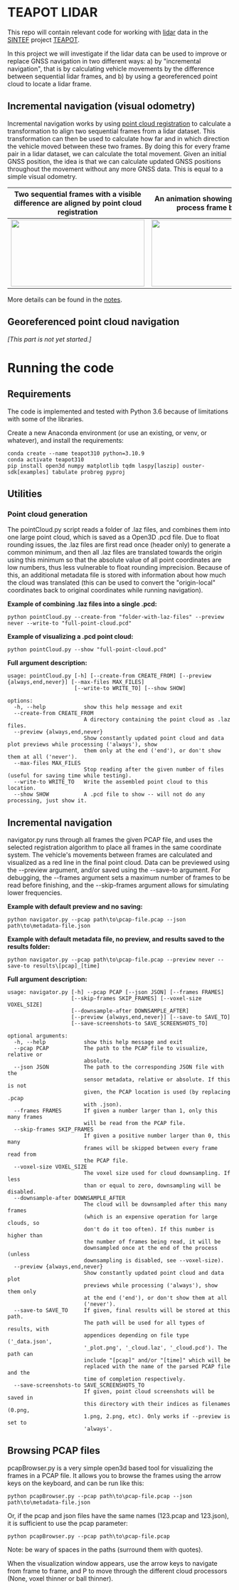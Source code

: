 # TEAPOT LIDAR
This repo will contain relevant code for working with [lidar](https://en.wikipedia.org/wiki/Lidar) data in the [SINTEF](https://www.sintef.no) project [TEAPOT](https://www.sintef.no/prosjekter/2021/teapot/).

In this project we will investigate if the lidar data can be used to improve or replace GNSS navigation in two different ways: a) by "incremental navigation", that is by calculating vehicle movements by the difference between sequential lidar frames, and b) by using a georeferenced point cloud to locate a lidar frame.

## Incremental navigation (visual odometry)
Incremental navigation works by using [point cloud registration](https://en.wikipedia.org/wiki/Point_set_registration) to calculate a transformation to align two sequential frames from a lidar dataset. This transformation can then be used to calculate how far and in which direction the vehicle moved between these two frames. By doing this for every frame pair in a lidar dataset, we can calculate the total movement. Given an initial GNSS position, the idea is that we can calculate updated GNSS positions throughout the movement without any more GNSS data. This is equal to a simple visual odometry.

| Two sequential frames with a visible difference are aligned by point cloud registration | An animation showing the alignment process frame by frame | The final point cloud with a movement path (red line)
|-----|-----|-----
| [<img src="./notes/frame-matching-test-frames-cropped.png" width="300" height="150" />](./notes/frame-matching-test-frames-cropped.png) | [<img src="./notes/animation_tiny.gif" width="300" height="150" />](./notes/animation.gif) | [<img src="./notes/navigated_point_cloud_example.jpg" width="300" height="150" />](./notes/navigated_point_cloud_example.jpg)

More details can be found in the [notes](./notes/notes.md).

## Georeferenced point cloud navigation
_[This part is not yet started.]_

# Running the code

## Requirements
The code is implemented and tested with Python 3.6 because of limitations with some of the libraries. 

Create a new Anaconda environment (or use an existing, or venv, or whatever), and install the requirements:
```
conda create --name teapot310 python=3.10.9
conda activate teapot310
pip install open3d numpy matplotlib tqdm laspy[laszip] ouster-sdk[examples] tabulate probreg pyproj
```

## Utilities

### Point cloud generation
The pointCloud.py script reads a folder of .laz files, and combines them into one large point cloud, which is saved as a Open3D .pcd file. Due to float rounding issues, the .laz files are first read once (header only) to generate a common minimum, and then all .laz files are translated towards the origin using this minimum so that the absolute value of all point coordinates are low numbers, thus less vulnerable to float rounding imprecision. Because of this, an additional metadata file is stored with information about how much the cloud was translated (this can be used to convert the "origin-local" coordinates back to original coordinates while running navigation).

**Example of combining .laz files into a single .pcd:**
```
python pointCloud.py --create-from "folder-with-laz-files" --preview never --write-to "full-point-cloud.pcd"
```

**Example of visualizing a .pcd point cloud:**
```
python pointCloud.py --show "full-point-cloud.pcd"
```

**Full argument description:**
```
usage: pointCloud.py [-h] [--create-from CREATE_FROM] [--preview {always,end,never}] [--max-files MAX_FILES]
                     [--write-to WRITE_TO] [--show SHOW]

options:
  -h, --help            show this help message and exit
  --create-from CREATE_FROM
                        A directory containing the point cloud as .laz files.
  --preview {always,end,never}
                        Show constantly updated point cloud and data plot previews while processing ('always'), show
                        them only at the end ('end'), or don't show them at all ('never').
  --max-files MAX_FILES
                        Stop reading after the given number of files (useful for saving time while testing).
  --write-to WRITE_TO   Write the assembled point cloud to this location.
  --show SHOW           A .pcd file to show -- will not do any processing, just show it.
```

## Incremental navigation
navigator.py runs through all frames the given PCAP file, and uses the selected registration algorithm to place all frames in the same coordinate system. The vehicle's movements between frames are calculated and visualized as a red line in the final point cloud. Data can be previewed using the --preview argument, and/or saved using the --save-to argument. For debugging, the --frames argument sets a maximum number of frames to be read before finishing, and the --skip-frames argument allows for simulating lower frequencies.

**Example with default preview and no saving:**
```
python navigator.py --pcap path\to\pcap-file.pcap --json path\to\metadata-file.json
```

**Example with default metadata file, no preview, and results saved to the results folder:**
```
python navigator.py --pcap path\to\pcap-file.pcap --preview never --save-to results\[pcap]_[time]
```

**Full argument description:**
```
usage: navigator.py [-h] --pcap PCAP [--json JSON] [--frames FRAMES]
                    [--skip-frames SKIP_FRAMES] [--voxel-size VOXEL_SIZE]
                    [--downsample-after DOWNSAMPLE_AFTER]
                    [--preview {always,end,never}] [--save-to SAVE_TO]
                    [--save-screenshots-to SAVE_SCREENSHOTS_TO]

optional arguments:
  -h, --help            show this help message and exit
  --pcap PCAP           The path to the PCAP file to visualize, relative or
                        absolute.
  --json JSON           The path to the corresponding JSON file with the
                        sensor metadata, relative or absolute. If this is not
                        given, the PCAP location is used (by replacing .pcap
                        with .json).
  --frames FRAMES       If given a number larger than 1, only this many frames
                        will be read from the PCAP file.
  --skip-frames SKIP_FRAMES
                        If given a positive number larger than 0, this many
                        frames will be skipped between every frame read from
                        the PCAP file.
  --voxel-size VOXEL_SIZE
                        The voxel size used for cloud downsampling. If less
                        than or equal to zero, downsampling will be disabled.
  --downsample-after DOWNSAMPLE_AFTER
                        The cloud will be downsampled after this many frames
                        (which is an expensive operation for large clouds, so
                        don't do it too often). If this number is higher than
                        the number of frames being read, it will be
                        downsampled once at the end of the process (unless
                        downsampling is disabled, see --voxel-size).
  --preview {always,end,never}
                        Show constantly updated point cloud and data plot
                        previews while processing ('always'), show them only
                        at the end ('end'), or don't show them at all
                        ('never').
  --save-to SAVE_TO     If given, final results will be stored at this path.
                        The path will be used for all types of results, with
                        appendices depending on file type ('_data.json',
                        '_plot.png', '_cloud.laz', '_cloud.pcd'). The path can
                        include "[pcap]" and/or "[time]" which will be
                        replaced with the name of the parsed PCAP file and the
                        time of completion respectively.
  --save-screenshots-to SAVE_SCREENSHOTS_TO
                        If given, point cloud screenshots will be saved in
                        this directory with their indices as filenames (0.png,
                        1.png, 2.png, etc). Only works if --preview is set to
                        'always'.
```

## Browsing PCAP files
pcapBrowser.py is a very simple open3d based tool for visualizing the frames in a PCAP file. It allows you to browse the frames using the arrow keys on the keyboard, and can be run like this:

```
python pcapBrowser.py --pcap path\to\pcap-file.pcap --json path\to\metadata-file.json
```

Or, if the pcap and json files have the same names (123.pcap and 123.json), it is sufficient to use the pcap parameter:

```
python pcapBrowser.py --pcap path\to\pcap-file.pcap
```

Note: be wary of spaces in the paths (surround them with quotes).

When the visualization window appears, use the arrow keys to navigate from frame to frame, and P to move through the different cloud processors (None, voxel thinner or ball thinner).

